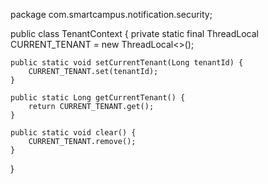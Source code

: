 package com.smartcampus.notification.security;

public class TenantContext {
    private static final ThreadLocal<Long> CURRENT_TENANT = new ThreadLocal<>();
    
    public static void setCurrentTenant(Long tenantId) {
        CURRENT_TENANT.set(tenantId);
    }
    
    public static Long getCurrentTenant() {
        return CURRENT_TENANT.get();
    }
    
    public static void clear() {
        CURRENT_TENANT.remove();
    }
}